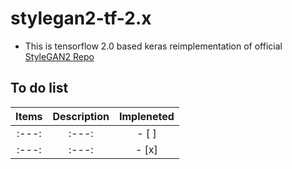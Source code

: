 # stylegan2-tf-2.x
* This is tensorflow 2.0 based keras reimplementation of official [StyleGAN2 Repo](https://github.com/NVlabs/stylegan2)

## To do list
| Items | Description | Impleneted |
| :---: |  :---: |  :---: |
| :---: | :---: | - [ ] |
| :---: | :---: | - [x] |